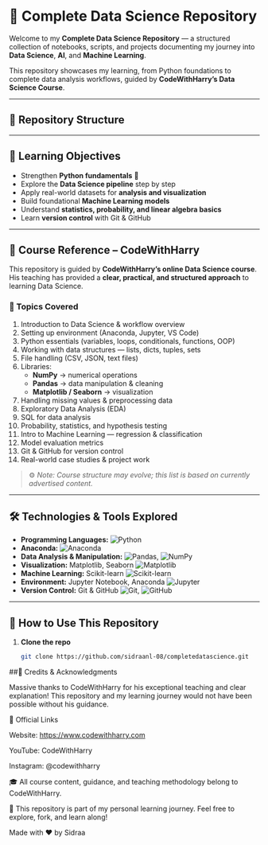 
# 🧠 Complete Data Science Repository  

Welcome to my **Complete Data Science Repository** — a structured collection of notebooks, scripts, and projects documenting my journey into **Data Science**, **AI**, and **Machine Learning**.  

This repository showcases my learning, from Python foundations to complete data analysis workflows, guided by **CodeWithHarry’s Data Science Course**.  

---

## 📁 Repository Structure  


---

## 🎯 Learning Objectives  

- Strengthen **Python fundamentals** 🐍  
- Explore the **Data Science pipeline** step by step  
- Apply real-world datasets for **analysis and visualization**  
- Build foundational **Machine Learning models**  
- Understand **statistics, probability, and linear algebra basics**  
- Learn **version control** with Git & GitHub  

---

## 📘 Course Reference – CodeWithHarry  

This repository is guided by **CodeWithHarry’s online Data Science course**.  
His teaching has provided a **clear, practical, and structured approach** to learning Data Science.  

### 🧩 Topics Covered  

1. Introduction to Data Science & workflow overview  
2. Setting up environment (Anaconda, Jupyter, VS Code)  
3. Python essentials (variables, loops, conditionals, functions, OOP)  
4. Working with data structures — lists, dicts, tuples, sets  
5. File handling (CSV, JSON, text files)  
6. Libraries:  
   - **NumPy** → numerical operations  
   - **Pandas** → data manipulation & cleaning  
   - **Matplotlib / Seaborn** → visualization  
7. Handling missing values & preprocessing data  
8. Exploratory Data Analysis (EDA)  
9. SQL for data analysis  
10. Probability, statistics, and hypothesis testing  
11. Intro to Machine Learning — regression & classification  
12. Model evaluation metrics  
13. Git & GitHub for version control  
14. Real-world case studies & project work  

> ⚙️ *Note: Course structure may evolve; this list is based on currently advertised content.*

---

## 🛠️ Technologies & Tools Explored  

- **Programming Languages:** ![Python](https://img.shields.io/badge/Python-3.11-blue?logo=python&logoColor=white)
- **Anaconda:** ![Anaconda](https://img.shields.io/badge/Anaconda-2023-green?logo=anaconda&logoColor=white)
- **Data Analysis & Manipulation:** ![Pandas](https://img.shields.io/badge/Pandas-1.6-blue?logo=pandas&logoColor=white), ![NumPy](https://img.shields.io/badge/NumPy-1.26-blue?logo=numpy&logoColor=white)
- **Visualization:** Matplotlib, Seaborn ![Matplotlib](https://img.shields.io/badge/Matplotlib-3.7-orange?logo=matplotlib&logoColor=white)
- **Machine Learning:** Scikit-learn  ![Scikit-learn](https://img.shields.io/badge/Scikit--learn-1.2-green?logo=scikit-learn&logoColor=white) 
- **Environment:** Jupyter Notebook, Anaconda ![Jupyter](https://img.shields.io/badge/Jupyter-orange?logo=jupyter&logoColor=white)
- **Version Control:** Git & GitHub  ![Git](https://img.shields.io/badge/Git-F05032?logo=git&logoColor=white), ![GitHub](https://img.shields.io/badge/GitHub-181717?logo=github&logoColor=white)

---

## 🚀 How to Use This Repository  

1. **Clone the repo**  
   ```bash
   git clone https://github.com/sidraanl-08/completedatascience.git


##🙏 Credits & Acknowledgments

Massive thanks to CodeWithHarry for his exceptional teaching and clear explanation!
This repository and my learning journey would not have been possible without his guidance.

🔗 Official Links

Website: https://www.codewithharry.com

YouTube: CodeWithHarry

Instagram: @codewithharry

🎓 All course content, guidance, and teaching methodology belong to CodeWithHarry.


📘 This repository is part of my personal learning journey.
Feel free to explore, fork, and learn along!

Made with ❤️ by Sidraa 
